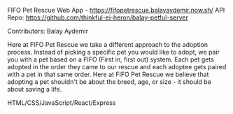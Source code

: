 FIFO Pet Rescue Web App - https://fifopetrescue.balayaydemir.now.sh/
API Repo: https://github.com/thinkful-ei-heron/balay-petful-server

Contributors: Balay Aydemir

Here at FIFO Pet Rescue we take a different approach to the adoption process. Instead of picking a specific pet you would like to adopt, we pair you with a pet based on a FIFO (First in, first out) system. Each pet gets adopted in the order they came to our rescue and each adoptee gets paired with a pet in that same order. Here at FIFO Pet Rescue we believe that adopting a pet shouldn't be about the breed, age, or size - it should be about saving a life.

HTML/CSS/JavaScript/React/Express

